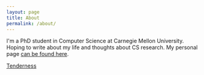 ```yaml
---
layout: page
title: About
permalink: /about/
---
```


I'm a PhD student in Computer Science at Carnegie Mellon University. Hoping to write about my life and thoughts about CS research.
My personal page [can be found here](https://clementfung.me).

[Tenderness](https://www.youtube.com/watch?v=eNk4JC_3S7s)
